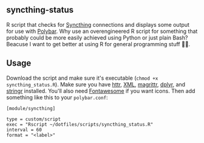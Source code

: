 ## syncthing-status

R script that checks for [Syncthing](https://syncthing.net/) connections and displays some output for use with [Polybar](https://github.com/polybar/polybar). Why use an overengineered R script for something that probably could be more easily achieved using Python or just plain Bash? Beacuse I want to get better at using R for general programming stuff :man_shrugging:.

## Usage

Download the script and make sure it's executable (`chmod +x syncthing_status.R`). Make sure you have [httr](https://cran.r-project.org/web/packages/httr/), [XML](https://cran.r-project.org/web/packages/XML/), [magrittr](https://magrittr.tidyverse.org/), [dplyr](https://dplyr.tidyverse.org/), and [stringr](https://stringr.tidyverse.org/) installed. You'll also need [Fontawesome](https://fontawesome.com/) if you want icons. Then add something like this to your `polybar.conf`:

```
[module/syncthing]

type = custom/script
exec = "Rscript ~/dotfiles/scripts/syncthing_status.R"
interval = 60
format = "<label>"
```
